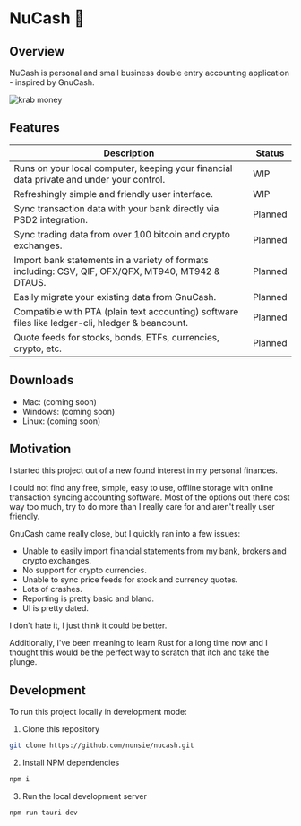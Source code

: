 # NuCash 💸

## Overview

NuCash is personal and small business double entry accounting application - inspired by GnuCash.

![krab money](https://media.tenor.com/gDzS_fULerYAAAAC/daireb.gif)

## Features

| Description                                                                                        | Status  |
| -------------------------------------------------------------------------------------------------- | ------- |
| Runs on your local computer, keeping your financial data private and under your control.           | WIP     |
| Refreshingly simple and friendly user interface.                                                   | WIP     |
| Sync transaction data with your bank directly via PSD2 integration.                                | Planned |
| Sync trading data from over 100 bitcoin and crypto exchanges.                                      | Planned |
| Import bank statements in a variety of formats including: CSV, QIF, OFX/QFX, MT940, MT942 & DTAUS. | Planned |
| Easily migrate your existing data from GnuCash.                                                    | Planned |
| Compatible with PTA (plain text accounting) software files like ledger-cli, hledger & beancount.   | Planned |
| Quote feeds for stocks, bonds, ETFs, currencies, crypto, etc.                                      | Planned |

## Downloads

- Mac: (coming soon)
- Windows: (coming soon)
- Linux: (coming soon)

## Motivation

I started this project out of a new found interest in my personal finances.

I could not find any free, simple, easy to use, offline storage with online transaction syncing accounting software. Most of the options out there cost way too much, try to do more than I really care for and aren't really user friendly.

GnuCash came really close, but I quickly ran into a few issues:

- Unable to easily import financial statements from my bank, brokers and crypto exchanges.
- No support for crypto currencies.
- Unable to sync price feeds for stock and currency quotes.
- Lots of crashes.
- Reporting is pretty basic and bland.
- UI is pretty dated.

I don't hate it, I just think it could be better.

Additionally, I've been meaning to learn Rust for a long time now and I thought this would be the perfect way to scratch that itch and take the plunge.

## Development

To run this project locally in development mode:

1. Clone this repository

```bash
git clone https://github.com/nunsie/nucash.git
```

2. Install NPM dependencies

```bash
npm i
```

3. Run the local development server

```bash
npm run tauri dev
```
